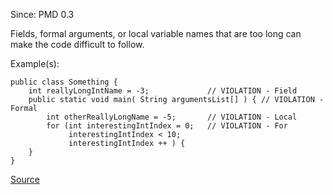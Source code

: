 Since: PMD 0.3

Fields, formal arguments, or local variable names that are too long can make the code difficult to follow.

Example(s):
```
public class Something {
	int reallyLongIntName = -3;  			// VIOLATION - Field
	public static void main( String argumentsList[] ) { // VIOLATION - Formal
		int otherReallyLongName = -5; 		// VIOLATION - Local
		for (int interestingIntIndex = 0;	// VIOLATION - For
             interestingIntIndex < 10;
             interestingIntIndex ++ ) {
    }
}
```

[Source](https://pmd.github.io/pmd-5.5.4/pmd-java/rules/java/naming.html#LongVariable)
